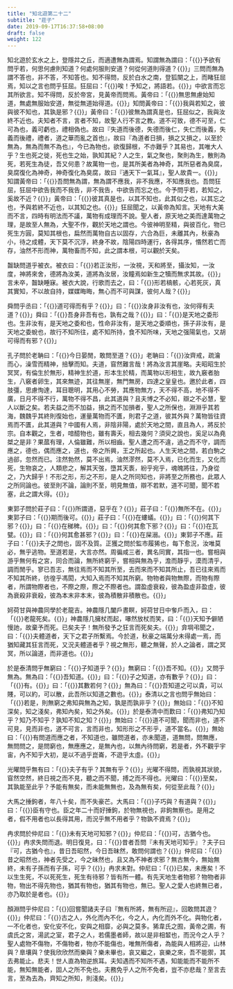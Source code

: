 ```yaml
---
title: "知北遊第二十二"
subtitle: "莊子"
date: 2019-09-17T16:37:58+08:00
draft: false
weight: 122
---
```




知北遊於玄水之上，登隱弅之丘，而適遭無為謂焉。知謂無為謂曰：「{{<span secondary>}}予欲有問乎若，何思何慮則知道？何處何服則安道？何從何道則得道？{{</span>}}」三問而無為謂不答也，非不答，不知答也。知不得問，反於白水之南，登狐闋之上，而睹狂屈焉，知以之言也問乎狂屈。狂屈曰：「{{<span secondary>}}唉！予知之，將語若。{{</span>}}」中欲言而忘其所欲言。知不得問，反於帝宮，見黃帝而問焉。黃帝曰：「{{<span secondary>}}無思無慮始知道，無處無服始安道，無從無道始得道。{{</span>}}」知問黃帝曰：「{{<span secondary>}}我與若知之，彼與彼不知也，其孰是邪？{{</span>}}」黃帝曰：「{{<span secondary>}}彼無為謂真是也，狂屈似之，我與汝終不近也。夫知者不言，言者不知，故聖人行不言之教。道不可致，德不可至，仁可為也，義可虧也，禮相偽也。故曰『失道而後德，失德而後仁，失仁而後義，失義而後禮，禮者，道之華而亂之首也』，故曰『為道者日損，損之又損之，以至於無為，無為而無不為也』，今已為物也，欲復歸根，不亦難乎？其易也，其唯大人乎？生也死之徙，死也生之始，孰知其紀？人之生，氣之聚也，聚則為生，散則為死，若死生為徒，吾又何患？故萬物一也，是其所美者為神奇，其所惡者為臭腐，臭腐復化為神奇，神奇復化為臭腐，故曰『通天下一氣耳』，聖人故貴一。{{</span>}}」知謂黃帝曰：「{{<span secondary>}}吾問無為謂，無為謂不應我，非不我應，不知應我也。吾問狂屈，狂屈中欲告我而不我告，非不我告，中欲告而忘之也。今予問乎若，若知之，奚故不近？{{</span>}}」黃帝曰：「{{<span secondary>}}彼其真是也，以其不知也，此其似之也，以其忘之也，予與若終不近也，以其知之也。{{</span>}}」狂屈聞之，以黃帝為知言。天地有大美而不言，四時有明法而不議，萬物有成理而不說。聖人者，原天地之美而達萬物之理，是故至人無為，大聖不作，觀於天地之謂也。今彼神明至精，與彼百化，物已死生方圓，莫知其根也，扁然而萬物自古以固存，六合為巨，未離其內，秋豪為小，待之成體，天下莫不沉浮，終身不故，陰陽四時運行，各得其序，惽然若亡而存，油然不形而神，萬物畜而不知，此之謂本根，可以觀於天矣。



齧缺問道乎被衣。被衣曰：「{{<span secondary>}}若正汝形，一汝視，天和將至，攝汝知，一汝度，神將來舍，德將為汝美，道將為汝居，汝瞳焉如新生之犢而無求其故。{{</span>}}」言未卒，齧缺睡寐。被衣大說，行歌而去之，曰：「{{<span secondary>}}形若槁骸，心若死灰，真其實知，不以故自持，媒媒晦晦，無心而不可與謀，彼何人哉？{{</span>}}」



舜問乎丞曰：「{{<span secondary>}}道可得而有乎？{{</span>}}」曰：「{{<span secondary>}}汝身非汝有也，汝何得有夫道？{{</span>}}」舜曰：「{{<span secondary>}}吾身非吾有也，孰有之哉？{{</span>}}」曰：「{{<span secondary>}}是天地之委形也。生非汝有，是天地之委和也，性命非汝有，是天地之委順也，孫子非汝有，是天地之委蛻也，故行不知所往，處不知所持，食不知所味，天地之强陽氣也，又胡可得而有邪？{{</span>}}」



孔子問於老聃曰：「{{<span secondary>}}今日晏閒，敢問至道？{{</span>}}」老聃曰：「{{<span secondary>}}汝齊戒，疏瀹而心，澡雪而精神，掊擊而知。夫道，窅然難言哉！將為汝言其崖略。夫昭昭生於冥冥，有倫生於無形，精神生於道，形本生於精，而萬物以形相生，故九竅者胎生，八竅者卵生，其來無迹，其往無崖，無門無房，四達之皇皇也。邀於此者，四肢彊，思慮恂達，耳目聰明，其用心不勞，其應物無方，天不得不高，地不得不廣，日月不得不行，萬物不得不昌，此其道與？且夫博之不必知，辯之不必慧，聖人以斷之矣。若夫益之而不加益，損之而不加損者，聖人之所保也，淵淵乎其若海，魏魏乎其終則復始也，運量萬物而不匱，則君子之道，彼其外與？萬物皆往資焉而不匱，此其道與？中國有人焉，非陰非陽，處於天地之間，直且為人，將反於宗。自本觀之，生者，喑醷物也，雖有壽夭，相去幾何？須臾之說也，奚足以為堯桀之是非？果蓏有理，人倫雖難，所以相齒。聖人遭之而不違，過之而不守，調而應之，德也，偶而應之，道也，帝之所興，王之所起也。人生天地之間，若白駒之過郤，忽然而已。注然勃然，莫不出焉，油然漻然，莫不入焉，已化而生，又化而死，生物哀之，人類悲之，解其天弢，墮其天袠，紛乎宛乎，魂魄將往，乃身從之，乃大歸乎！不形之形，形之不形，是人之所同知也，非將至之所務也，此眾人之所同論也。彼至則不論，論則不至，明見無值，辯不若默，道不可聞，聞不若塞，此之謂大得。{{</span>}}」



東郭子問於莊子曰：「{{<span secondary>}}所謂道，惡乎在？{{</span>}}」莊子曰：「{{<span secondary>}}無所不在。{{</span>}}」東郭子曰：「{{<span secondary>}}期而後可。{{</span>}}」莊子曰：「{{<span secondary>}}在螻蟻。{{</span>}}」曰：「{{<span secondary>}}何其下邪？{{</span>}}」曰：「{{<span secondary>}}在稊稗。{{</span>}}」曰：「{{<span secondary>}}何其愈下邪？{{</span>}}」曰：「{{<span secondary>}}在瓦甓。{{</span>}}」曰：「{{<span secondary>}}何其愈甚邪？{{</span>}}」曰：「{{<span secondary>}}在屎溺。{{</span>}}」東郭子不應。莊子曰：「{{<span secondary>}}夫子之問也，固不及質。正獲之問於監市履狶也，每下愈況，汝唯莫必，無乎逃物。至道若是，大言亦然。周徧咸三者，異名同實，其指一也。嘗相與游乎無何有之宮，同合而論，無所終窮乎，嘗相與無為乎，澹而靜乎，漠而清乎，調而閒乎。寥已吾志，無往焉而不知其所至，去而來而不知其所止，吾已往來焉而不知其所終，彷徨乎馮閎，大知入焉而不知其所窮。物物者與物無際，而物有際者，所謂物際者也，不際之際，際之不際者也。謂盈虛衰殺，彼為盈虛非盈虛，彼為衰殺非衰殺，彼為本末非本末，彼為積散非積散也。{{</span>}}」



妸荷甘與神農同學於老龍吉。神農隱几闔戶晝瞑，妸荷甘日中奓戶而入，曰：「{{<span secondary>}}老龍死矣。{{</span>}}」神農隱几擁杖而起，嚗然放杖而笑，曰：「{{<span secondary>}}天知予僻陋慢訑，故棄予而死。已矣夫子！無所發予之狂言而死矣夫。{{</span>}}」弇堈弔聞之，曰：「{{<span secondary>}}夫體道者，天下之君子所繫焉。今於道，秋豪之端萬分未得處一焉，而猶知藏其狂言而死，又況夫體道者乎？視之無形，聽之無聲，於人之論者，謂之冥冥，所以論道，而非道也。{{</span>}}」



於是泰清問乎無窮曰：「{{<span secondary>}}子知道乎？{{</span>}}」無窮曰：「{{<span secondary>}}吾不知。{{</span>}}」又問乎無為。無為曰：「{{<span secondary>}}吾知道。{{</span>}}」曰：「{{<span secondary>}}子之知道，亦有數乎？{{</span>}}」曰：「{{<span secondary>}}有。{{</span>}}」曰：「{{<span secondary>}}其數若何？{{</span>}}」無為曰：「{{<span secondary>}}吾知道之可以貴，可以賤，可以約，可以散，此吾所以知道之數也。{{</span>}}」泰清以之言也問乎無始曰：「{{<span secondary>}}若是，則無窮之弗知與無為之知，孰是而孰非乎？{{</span>}}」無始曰：「{{<span secondary>}}不知深矣，知之淺矣，弗知內矣，知之外矣。{{</span>}}」於是泰清中而歎曰：「{{<span secondary>}}弗知乃知乎？知乃不知乎？孰知不知之知？{{</span>}}」無始曰：「{{<span secondary>}}道不可聞，聞而非也，道不可見，見而非也，道不可言，言而非也，知形形之不形乎，道不當名。{{</span>}}」無始曰：「{{<span secondary>}}有問道而應之者，不知道也，雖問道者，亦未聞道，道無問，問無應，無問問之，是問窮也，無應應之，是無內也，以無內待問窮，若是者，外不觀乎宇宙，內不知乎大初，是以不過乎崑崙，不遊乎太虛。{{</span>}}」



光曜問乎無有曰：「{{<span secondary>}}夫子有乎？其無有乎？{{</span>}}」光曜不得問，而孰視其狀貌，窅然空然，終日視之而不見，聽之而不聞，搏之而不得也。光曜曰：「{{<span secondary>}}至矣，其孰能至此乎？予能有無矣，而未能無無也，及為無有矣，何從至此哉？{{</span>}}」



大馬之捶鉤者，年八十矣，而不失豪芒。大馬曰：「{{<span secondary>}}子巧與？有道與？{{</span>}}」曰：「{{<span secondary>}}臣有守也。臣之年二十而好捶鉤，於物無視也，非鉤無察也。是用之者，假不用者也以長得其用，而況乎無不用者乎？物孰不資焉？{{</span>}}」



冉求問於仲尼曰：「{{<span secondary>}}未有天地可知邪？{{</span>}}」仲尼曰：「{{<span secondary>}}可，古猶今也。{{</span>}}」冉求失問而退。明日復見，曰：「{{<span secondary>}}昔者吾問『未有天地可知乎』？夫子曰『可，古猶今也』，昔日吾昭然，今日吾昧然，敢問何謂也？{{</span>}}」仲尼曰：「{{<span secondary>}}昔之昭然也，神者先受之，今之昧然也，且又為不神者求邪？無古無今，無始無終，未有子孫而有子孫，可乎？{{</span>}}」冉求未對。仲尼曰：「{{<span secondary>}}已矣，未應矣！不以生生死，不以死死生，死生有待邪？皆有所一體。有先天地生者物邪？物物者非物，物出不得先物也，猶其有物也，猶其有物也，無已。聖人之愛人也終無已者，亦乃取於是者也。{{</span>}}」



顏淵問乎仲尼曰：「{{<span secondary>}}回嘗聞諸夫子曰『無有所將，無有所迎』，回敢問其遊？{{</span>}}」仲尼曰：「{{<span secondary>}}古之人，外化而內不化，今之人，內化而外不化。與物化者，一不化者也，安化安不化，安與之相靡，必與之莫多。狶韋氏之囿，黃帝之圃，有虞氏之宮，湯武之室，君子之人，若儒墨者師，故以是非相䪠也，而況今之人乎？聖人處物不傷物，不傷物者，物亦不能傷也，唯無所傷者，為能與人相將迎，山林與？臯壤與？使我欣欣然而樂與？樂未畢也，哀又繼之，哀樂之來，吾不能禦，其去弗能止。悲夫！世人直為物逆旅耳。夫知遇而不知所不遇，知能能而不能所不能，無知無能者，固人之所不免也。夫務免乎人之所不免者，豈不亦悲哉？至言去言，至為去為，齊知之所知，則淺矣。{{</span>}}」